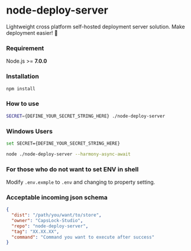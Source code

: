 # node-deploy-server
Lightweight cross platform self-hosted deployment server solution. Make deployment easier! 🚀

### Requirement
Node.js >= **7.0.0**

### Installation
```sh
npm install
```

### How to use
```sh
SECRET={DEFINE_YOUR_SECRET_STRING_HERE} ./node-deploy-server
```

### Windows Users
```sh
set SECRET={DEFINE_YOUR_SECRET_STRING_HERE}

node ./node-deploy-server --harmony-async-await
```

### For those who do not want to set ENV in shell
Modify `.env.exmple` to `.env` and changing to property setting.

### Acceptable incoming json schema
```json
{
  "dist": "/path/you/want/to/store",
  "owner": "CapsLock-Studio",
  "repo": "node-deploy-server",
  "tag": "XX.XX.XX",
  "command": "Command you want to execute after success"
}
```
